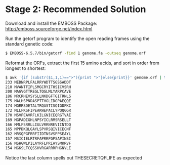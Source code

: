 Stage 2: Recommended Solution
=============================

Download and install the EMBOSS Package: http://emboss.sourceforge.net/index.html

Run the getorf program to identify the open reading frames using the standard genetic code:
```bash
$ EMBOSS-6.5.7/bin/getorf -find 1 genome.fa -outseq genome.orf
```


Reformat the ORFs, extract the first 15 amino acids, and sort in order from longest to shortest:

```bash
$ awk '{if (substr($1,1,1)==">"){print ">"}else{print}}' genome.orf | tr -d '\n' | tr '>' '\n' | awk '{print length($1), substr($1,1,25)}' | sort -nrk1 | head -15
233 MEDNRPLFALRRYWDTTSGSSADDT
210 MVANTFIPLSMGCRYITHSICVSRH
200 MAGVGTTREGLTQGLMLYARPCAVE
186 MRCRHEVSYSLLNKDGFTGITRNLS
175 MALHSPNDASPTTHGLIDGPAEQQE
174 MGRRSDETALTRQASTISQIGDPKC
172 MLLFKSFIPEAKWEPACLYPQQGGR
170 MSVPEAVRFLKILGNICEQRGTVAE
169 MGPADIGHLNPSYICLRMSRSELLT
166 MMLFSRRLLIGLVRRNREVIINTDQ
165 MPPDKQLGAYLSPVRSQIVICECNF
162 MRSQPGFRRFIIDTNSVSPPSEAYL
157 MSICIELRTRFAPRRPGPSAPINSI
156 MSHGWLPILAYRFLPRIAYSMKRVF
154 MGKSLTCQSSHVRGARRRPHGNVLE
```
Notice the last column spells out THESECRETQFLIFE as expected
